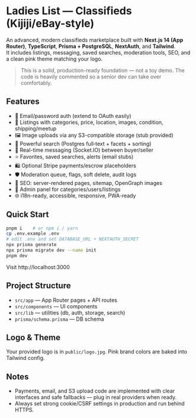 # Ladies List — Classifieds (Kijiji/eBay-style)

An advanced, modern classifieds marketplace built with **Next.js 14 (App Router)**, **TypeScript**, **Prisma + PostgreSQL**, **NextAuth**, and **Tailwind**.  
It includes listings, messaging, saved searches, moderation tools, SEO, and a clean pink theme matching your logo.

> This is a solid, production-ready foundation — not a toy demo. The code is heavily commented so a senior dev can take over comfortably.

## Features
- 🔐 Email/password auth (extend to OAuth easily)
- 🧾 Listings with categories, price, location, images, condition, shipping/meetup
- 🖼 Image uploads via any S3-compatible storage (stub provided)
- 🔎 Powerful search (Postgres full‑text + facets + sorting)
- 💬 Real-time messaging (Socket.IO) between buyer/seller
- ⭐ Favorites, saved searches, alerts (email stubs)
- 🛍️ Optional Stripe payments/escrow placeholders
- 🛡️ Moderation queue, flags, soft delete, audit logs
- 🧭 SEO: server-rendered pages, sitemap, OpenGraph images
- 🧰 Admin panel for categories/users/listings
- 🌐 i18n-ready, accessible, responsive, PWA-ready

## Quick Start
```bash
pnpm i    # or npm i / yarn
cp .env.example .env
# edit .env and set DATABASE_URL + NEXTAUTH_SECRET
npx prisma generate
npx prisma migrate dev --name init
pnpm dev
```
Visit http://localhost:3000

## Project Structure
- `src/app` — App Router pages + API routes
- `src/components` — UI components
- `src/lib` — utilities (db, auth, storage, search)
- `prisma/schema.prisma` — DB schema

## Logo & Theme
Your provided logo is in `public/logo.jpg`. Pink brand colors are baked into Tailwind config.

## Notes
- Payments, email, and S3 upload code are implemented with clear interfaces and safe fallbacks — plug in real providers when ready.
- Always set strong cookie/CSRF settings in production and run behind HTTPS.

